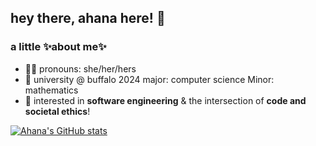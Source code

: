 ## hey there, ahana here! 👋

### a little ✨about me✨
- 💃🏻 pronouns: she/her/hers
- 🌱 university @ buffalo 2024
     major: computer science
     Minor: mathematics
- 🔭 interested in <b>software engineering</b> & the intersection of <b>code and societal ethics</b>!




[![Ahana's GitHub stats](https://github-readme-stats.vercel.app/api?username=ahanabhattchrya&show_icons=true&theme=dracula)](https://github.com/ahanabhattchrya/github-readme-stats)

<!--
**ahanabhattchrya/ahanabhattchrya** is a ✨ _special_ ✨ repository because its `README.md` (this file) appears on your GitHub profile.

Here are some ideas to get you started:

- 🔭 I’m currently working on ...
- 🌱 I’m currently learning ...
- 👯 I’m looking to collaborate on ...
- 🤔 I’m looking for help with ...
- 💬 Ask me about ...
- 📫 How to reach me: ...
- 😄 Pronouns: ...
- ⚡ Fun fact: ...
-->

